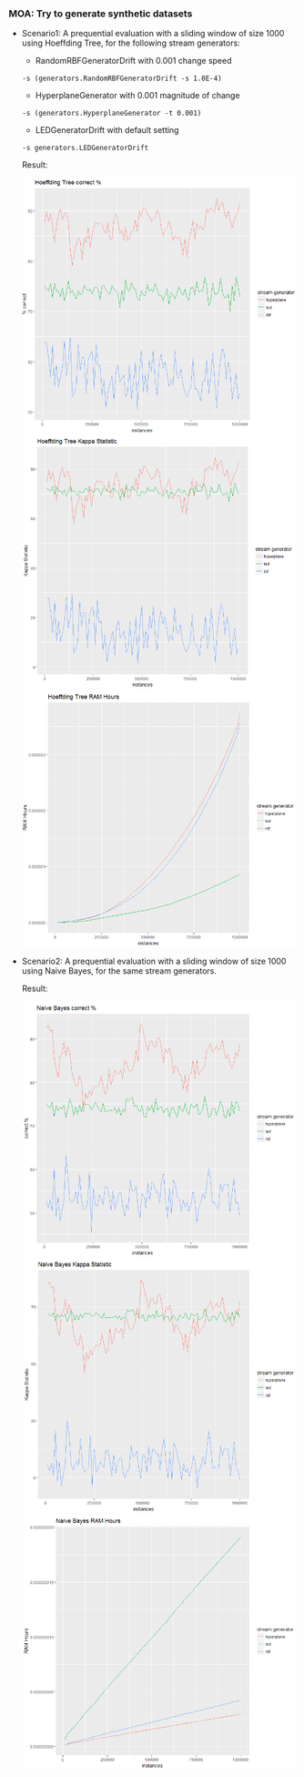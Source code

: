 ### MOA: Try to generate synthetic datasets

*  Scenario1: A prequential evaluation with a sliding window of size 1000 using Hoeffding Tree, for the following stream generators: 
    * RandomRBFGeneratorDrift with 0.001 change speed
    ```
    -s (generators.RandomRBFGeneratorDrift -s 1.0E-4)
    ```
    * HyperplaneGenerator with 0.001 magnitude of change
    ```
    -s (generators.HyperplaneGenerator -t 0.001)
    ```
    * LEDGeneratorDrift with default setting
    ```
    -s generators.LEDGeneratorDrift
    ```
    Result:
    
    ![](/assets/ch1/ht_correct.PNG)
    ![](/assets/ch1/ht_kappa.PNG)
    ![](/assets/ch1/ht_ram.PNG)

*  Scenario2: A prequential evaluation with a sliding window of size 1000 using Naive Bayes, for the same stream generators.
    
    Result:
    
    ![](/chapter1/nb_correct.PNG)
    ![](/chapter1/nb_kappa.PNG)
    ![](/chapter1/nb_ram.PNG)





    